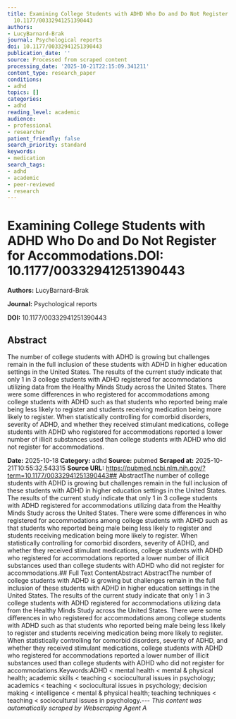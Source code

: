 ```yaml
---
title: Examining College Students with ADHD Who Do and Do Not Register for Accommodations.**DOI:**
  10.1177/00332941251390443
authors:
- LucyBarnard-Brak
journal: Psychological reports
doi: 10.1177/00332941251390443
publication_date: ''
source: Processed from scraped content
processing_date: '2025-10-21T22:15:09.341211'
content_type: research_paper
conditions:
- adhd
topics: []
categories:
- adhd
reading_level: academic
audience:
- professional
- researcher
patient_friendly: false
search_priority: standard
keywords:
- medication
search_tags:
- adhd
- academic
- peer-reviewed
- research
---
```


# Examining College Students with ADHD Who Do and Do Not Register for Accommodations.**DOI:** 10.1177/00332941251390443

**Authors:** LucyBarnard-Brak

**Journal:** Psychological reports

**DOI:** 10.1177/00332941251390443

## Abstract

The number of college students with ADHD is growing but challenges remain in the full inclusion of these students with ADHD in higher education settings in the United States. The results of the current study indicate that only 1 in 3 college students with ADHD registered for accommodations utilizing data from the Healthy Minds Study across the United States. There were some differences in who registered for accommodations among college students with ADHD such as that students who reported being male being less likely to register and students receiving medication being more likely to register. When statistically controlling for comorbid disorders, severity of ADHD, and whether they received stimulant medications, college students with ADHD who registered for accommodations reported a lower number of illicit substances used than college students with ADHD who did not register for accommodations.

**Date:** 2025-10-18
**Category:** adhd
**Source:** pubmed
**Scraped at:** 2025-10-21T10:55:32.543315
**Source URL:** https://pubmed.ncbi.nlm.nih.gov/?term=10.1177/00332941251390443## AbstractThe number of college students with ADHD is growing but challenges remain in the full inclusion of these students with ADHD in higher education settings in the United States. The results of the current study indicate that only 1 in 3 college students with ADHD registered for accommodations utilizing data from the Healthy Minds Study across the United States. There were some differences in who registered for accommodations among college students with ADHD such as that students who reported being male being less likely to register and students receiving medication being more likely to register. When statistically controlling for comorbid disorders, severity of ADHD, and whether they received stimulant medications, college students with ADHD who registered for accommodations reported a lower number of illicit substances used than college students with ADHD who did not register for accommodations.## Full Text ContentAbstract AbstractThe number of college students with ADHD is growing but challenges remain in the full inclusion of these students with ADHD in higher education settings in the United States. The results of the current study indicate that only 1 in 3 college students with ADHD registered for accommodations utilizing data from the Healthy Minds Study across the United States. There were some differences in who registered for accommodations among college students with ADHD such as that students who reported being male being less likely to register and students receiving medication being more likely to register. When statistically controlling for comorbid disorders, severity of ADHD, and whether they received stimulant medications, college students with ADHD who registered for accommodations reported a lower number of illicit substances used than college students with ADHD who did not register for accommodations.Keywords:ADHD < mental health < mental & physical health; academic skills < teaching < sociocultural issues in psychology; academics < teaching < sociocultural issues in psychology; decision making < intelligence < mental & physical health; teaching techniques < teaching < sociocultural issues in psychology.---
*This content was automatically scraped by Webscraping Agent A*